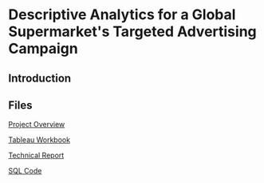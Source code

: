 # Descriptive Analytics for a Global Supermarket's Targeted Advertising Campaign

## Introduction

## Files
[Project Overview](https://chrisdbuck.github.io/DA-course-1-project/overview.html)

[Tableau Workbook](https://chrisdbuck.github.io/DA-course-1-project/project_1_dashboards.twbx)

[Technical Report](https://chrisdbuck.github.io/DA-course-1-project/project_1_technical_report.pdf)

[SQL Code](https://chrisdbuck.github.io/DA-course-1-project/project_1_sql_code.sql)
